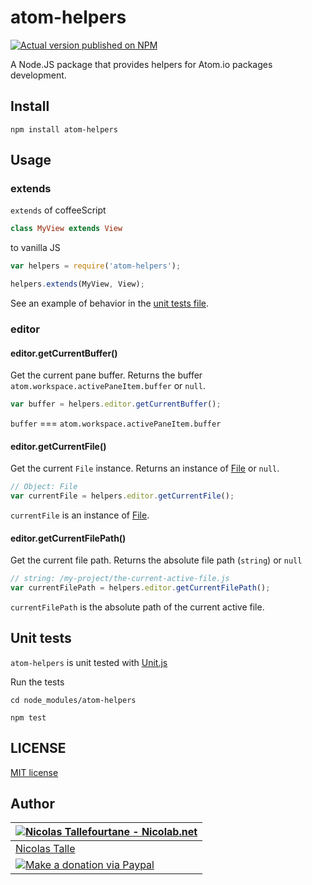 # atom-helpers

[![Actual version published on NPM](https://badge.fury.io/js/atom-helpers.png)](https://www.npmjs.org/package/atom-helpers)

A Node.JS package that provides helpers for Atom.io packages development.


## Install

```shell
npm install atom-helpers
```


## Usage

### extends

`extends` of coffeeScript
```coffee
class MyView extends View
```

to vanilla JS
```js
var helpers = require('atom-helpers');

helpers.extends(MyView, View);
```

See an example of behavior in the [unit tests file](https://github.com/Nicolab/atom-helpers/blob/master/test/index.js#L14).


### editor

#### editor.getCurrentBuffer()

Get the current pane buffer.
Returns the buffer `atom.workspace.activePaneItem.buffer` or `null`.

```js
var buffer = helpers.editor.getCurrentBuffer();
```

`buffer` === `atom.workspace.activePaneItem.buffer`


#### editor.getCurrentFile()

Get the current `File` instance.
Returns an instance of [File](https://atom.io/docs/api/v0.120.0/api/classes/File.html) or `null`.

```js
// Object: File
var currentFile = helpers.editor.getCurrentFile();
```

`currentFile` is an instance of [File](https://atom.io/docs/api/v0.120.0/api/classes/File.html).


#### editor.getCurrentFilePath()

Get the current file path.
Returns the absolute file path (`string`) or `null`

```js
// string: /my-project/the-current-active-file.js
var currentFilePath = helpers.editor.getCurrentFilePath();
```

`currentFilePath` is the absolute path of the current active file.


## Unit tests

`atom-helpers` is unit tested with [Unit.js](https://github.com/unitjs/unit.js)

Run the tests
```shell
cd node_modules/atom-helpers

npm test
```


## LICENSE

[MIT license](https://github.com/Nicolab/atom-helpers/blob/master/LICENSE)


## Author

| [![Nicolas Tallefourtane - Nicolab.net](http://www.gravatar.com/avatar/d7dd0f4769f3aa48a3ecb308f0b457fc?s=64)](http://nicolab.net) |
|---|
| [Nicolas Talle](http://nicolab.net) |
| [![Make a donation via Paypal](https://www.paypalobjects.com/en_US/i/btn/btn_donate_SM.gif)](https://www.paypal.com/cgi-bin/webscr?cmd=_s-xclick&hosted_button_id=PGRH4ZXP36GUC)
